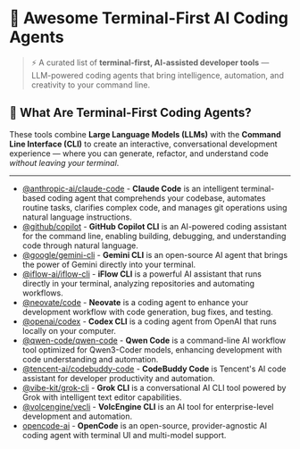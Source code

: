 # 🧠 Awesome Terminal-First AI Coding Agents


> ⚡ A curated list of **terminal-first, AI-assisted developer tools** — LLM-powered coding agents that bring intelligence, automation, and creativity to your command line.

## 💬 What Are Terminal-First Coding Agents?

These tools combine **Large Language Models (LLMs)** with the **Command Line Interface (CLI)** to create an interactive, conversational development experience —  where you can generate, refactor, and understand code *without leaving your terminal*.

---

- [@anthropic-ai/claude-code](https://github.com/anthropics/claude-code) - **Claude Code** is an intelligent terminal-based coding agent that comprehends your codebase, automates routine tasks, clarifies complex code, and manages git operations using natural language instructions.
- [@github/copilot](https://github.com/github/copilot-cli) - **GitHub Copilot CLI** is an AI-powered coding assistant for the command line, enabling building, debugging, and understanding code through natural language.
- [@google/gemini-cli](https://github.com/google-gemini/gemini-cli) - **Gemini CLI** is an open-source AI agent that brings the power of Gemini directly into your terminal.
- [@iflow-ai/iflow-cli](https://github.com/iflow-ai/iflow-cli) - **iFlow CLI** is a powerful AI assistant that runs directly in your terminal, analyzing repositories and automating workflows.
- [@neovate/code](https://github.com/neovateai/neovate-code) - **Neovate** is a coding agent to enhance your development workflow with code generation, bug fixes, and testing.
- [@openai/codex](https://github.com/openai/codex) - **Codex CLI** is a coding agent from OpenAI that runs locally on your computer.
- [@qwen-code/qwen-code](https://github.com/QwenLM/qwen-code) - **Qwen Code** is a command-line AI workflow tool optimized for Qwen3-Coder models, enhancing development with code understanding and automation.
- [@tencent-ai/codebuddy-code](https://cnb.cool/codebuddy/codebuddy-code) - **CodeBuddy Code** is Tencent's AI code assistant for developer productivity and automation.
- [@vibe-kit/grok-cli](https://github.com/superagent-ai/grok-cli) - **Grok CLI** is a conversational AI CLI tool powered by Grok with intelligent text editor capabilities.
- [@volcengine/vecli](https://github.com/volcengine/volcengine-cli) - **VolcEngine CLI** is an AI tool for enterprise-level development and automation.
- [opencode-ai](https://github.com/sst/opencode) - **OpenCode** is an open-source, provider-agnostic AI coding agent with terminal UI and multi-model support. 
